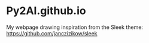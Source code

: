# Py2AI.github.io

My webpage drawing inspiration from the Sleek theme: https://github.com/janczizikow/sleek
